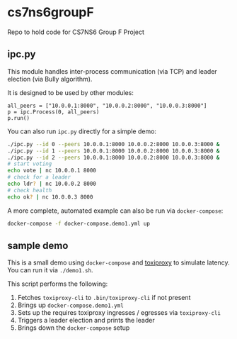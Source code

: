 # cs7ns6groupF
Repo to hold code for CS7NS6 Group F Project

## ipc.py

This module handles inter-process communication (via TCP) and leader election (via Bully algorithm).

It is designed to be used by other modules:

```
all_peers = ["10.0.0.1:8000", "10.0.0.2:8000", "10.0.0.3:8000"]
p = ipc.Process(0, all_peers)
p.run() 
```

You can also run `ipc.py` directly for a simple demo:

```bash
./ipc.py --id 0 --peers 10.0.0.1:8000 10.0.0.2:8000 10.0.0.3:8000 &
./ipc.py --id 1 --peers 10.0.0.1:8000 10.0.0.2:8000 10.0.0.3:8000 &
./ipc.py --id 2 --peers 10.0.0.1:8000 10.0.0.2:8000 10.0.0.3:8000 &
# start voting
echo vote | nc 10.0.0.1 8000
# check for a leader
echo ldr? | nc 10.0.0.2 8000
# check health
echo ok? | nc 10.0.0.3 8000
```

A more complete, automated example can also be run via `docker-compose`:

```bash
docker-compose -f docker-compose.demo1.yml up
```

## sample demo

This is a small demo using `docker-compose` and [toxiproxy](https://github.com/Shopify/toxiproxy) to simulate latency. You can run it via `./demo1.sh`.

This script performs the following:
1. Fetches `toxiproxy-cli` to `.bin/toxiproxy-cli` if not present
2. Brings up `docker-compose.demo1.yml`
3. Sets up the requires toxiproxy ingresses / egresses via `toxiproxy-cli`
4. Triggers a leader election and prints the leader
5. Brings down the `docker-compose` setup
